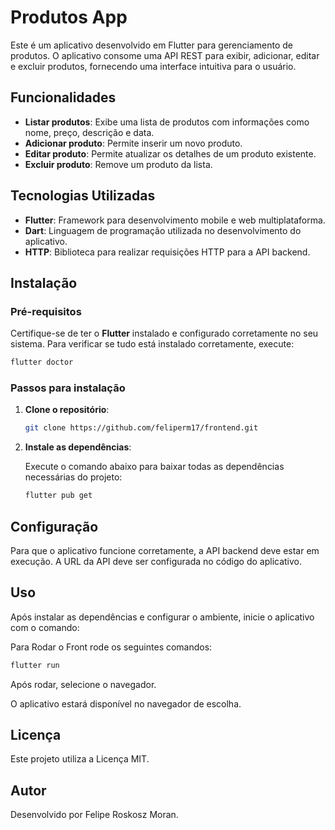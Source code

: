 # Produtos App

Este é um aplicativo desenvolvido em Flutter para gerenciamento de produtos. O aplicativo consome uma API REST para exibir, adicionar, editar e excluir produtos, fornecendo uma interface intuitiva para o usuário.

## Funcionalidades

- **Listar produtos**: Exibe uma lista de produtos com informações como nome, preço, descrição e data.
- **Adicionar produto**: Permite inserir um novo produto.
- **Editar produto**: Permite atualizar os detalhes de um produto existente.
- **Excluir produto**: Remove um produto da lista.

## Tecnologias Utilizadas

- **Flutter**: Framework para desenvolvimento mobile e web multiplataforma.
- **Dart**: Linguagem de programação utilizada no desenvolvimento do aplicativo.
- **HTTP**: Biblioteca para realizar requisições HTTP para a API backend.

## Instalação

### Pré-requisitos

Certifique-se de ter o **Flutter** instalado e configurado corretamente no seu sistema. Para verificar se tudo está instalado corretamente, execute:

```bash
flutter doctor
```

### Passos para instalação

1. **Clone o repositório**:

   ```bash
   git clone https://github.com/feliperm17/frontend.git
   ```

2. **Instale as dependências**:

   Execute o comando abaixo para baixar todas as dependências necessárias do projeto:

   ```bash
   flutter pub get
   ```

## Configuração

Para que o aplicativo funcione corretamente, a API backend deve estar em execução. A URL da API deve ser configurada no código do aplicativo.

## Uso

Após instalar as dependências e configurar o ambiente, inicie o aplicativo com o comando:

Para Rodar o Front rode os seguintes comandos:

```bash
flutter run
```
Após rodar, selecione o navegador.

O aplicativo estará disponível no navegador de escolha.

## Licença

Este projeto utiliza a Licença MIT.

## Autor

Desenvolvido por Felipe Roskosz Moran.
